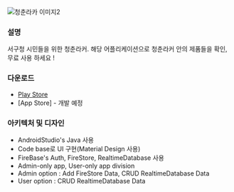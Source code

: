 ![청춘라카 이미지2](https://user-images.githubusercontent.com/74092089/183820912-a428d1af-46ae-42f0-b378-f7568a9ed295.png)

### 설명

서구청 시민들을 위한 청춘라커. 해당 어플리케이션으로 청춘라커 안의 제품들을 확인, 무료 사용 하세요 !

### 다운로드

+ [Play Store](https://play.google.com/store/apps/details?id=com.youandme.cclk)
+ [App Store] - 개발 예정
### 아키텍처 및 디자인

+ AndroidStudio's Java 사용
+ Code base로 UI 구현(Material Design 사용)
+ FireBase's Auth, FireStore, RealtimeDatabase 사용
+ Admin-only app, User-only app division
+ Admin option : Add FireStore Data, CRUD RealtimeDatabase Data
+ User option : CRUD RealtimeDatabase Data
